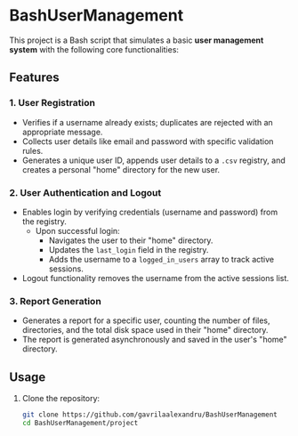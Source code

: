 # BashUserManagement

This project is a Bash script that simulates a basic **user management system** with the following core functionalities:  

## Features  

### 1. **User Registration**  
- Verifies if a username already exists; duplicates are rejected with an appropriate message.  
- Collects user details like email and password with specific validation rules.  
- Generates a unique user ID, appends user details to a `.csv` registry, and creates a personal "home" directory for the new user.  

### 2. **User Authentication and Logout**  
- Enables login by verifying credentials (username and password) from the registry.  
  - Upon successful login:  
    - Navigates the user to their "home" directory.  
    - Updates the `last_login` field in the registry.  
    - Adds the username to a `logged_in_users` array to track active sessions.  
- Logout functionality removes the username from the active sessions list.  

### 3. **Report Generation**  
- Generates a report for a specific user, counting the number of files, directories, and the total disk space used in their "home" directory.
- The report is generated asynchronously and saved in the user's "home" directory.

## Usage  
1. Clone the repository:  
   ```bash
   git clone https://github.com/gavrilaalexandru/BashUserManagement
   cd BashUserManagement/project
